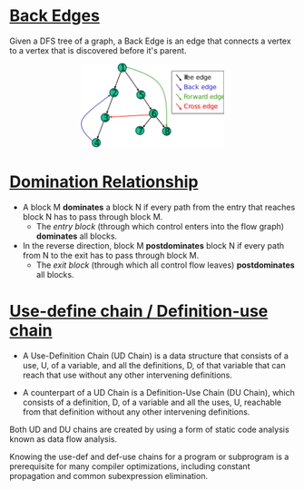 # [Back Edges](https://stackoverflow.com/questions/44494426/back-edges-in-a-graph/44494705)

Given a DFS tree of a graph, a Back Edge is an edge that connects a vertex to a vertex that is discovered before it's parent.

<p align="center">
<img src="images/1920px-Tree_edges.svg.png" width=50%>
</p>

# [Domination Relationship](https://en.wikipedia.org/wiki/Control_flow_graph)

- A block M **dominates** a block N if every path from the entry that reaches block N has to pass through block M.
  - The *entry block* (through which control enters into the flow graph) **dominates** all blocks.
- In the reverse direction, block M **postdominates** block N if every path from N to the exit has to pass through block M.
  - The *exit block* (through which all control flow leaves) **postdominates** all blocks.

# [Use-define chain / Definition-use chain](https://en.wikipedia.org/wiki/Use-define_chain)

* A Use-Definition Chain (UD Chain) is a data structure that consists of a use, U, of a variable, and all the definitions, D, of that variable that can reach that use without any other intervening definitions.

* A counterpart of a UD Chain is a Definition-Use Chain (DU Chain), which consists of a definition, D, of a variable and all the uses, U, reachable from that definition without any other intervening definitions.

Both UD and DU chains are created by using a form of static code analysis known as data flow analysis.

Knowing the use-def and def-use chains for a program or subprogram is a prerequisite for many compiler optimizations, including constant propagation and common subexpression elimination.
